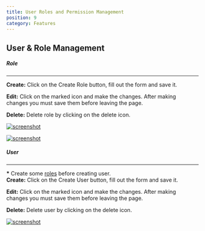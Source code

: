 ```yaml
---
title: User Roles and Permission Management
position: 9
category: Features
---
```


## User & Role Management

##### Role

---

**Create:** Click on the Create Role button, fill out the form and save it.

**Edit:** Click on the marked icon and make the changes. After making changes you must save them before leaving the page.

**Delete:** Delete role by clicking on the delete icon.

[![screenshot](/docs/clicon/screenshots/role.png)](/docs/clicon/screenshots/role.png)[](/docs/clicon/screenshots/role.png)

[![screenshot](/docs/clicon/screenshots/role2.png)](/docs/clicon/screenshots/role2.png)[](/docs/clicon/screenshots/role2.png)

##### User

---

**\*** Create some [roles](#role) before creating user.  
**Create:** Click on the Create User button, fill out the form and save it.

**Edit:** Click on the marked icon and make the changes. After making changes you must save them before leaving the page.

**Delete:** Delete user by clicking on the delete icon.

[![screenshot](/docs/clicon/screenshots/user.png)](/docs/clicon/screenshots/user.png)[](/docs/clicon/screenshots/user.png)
